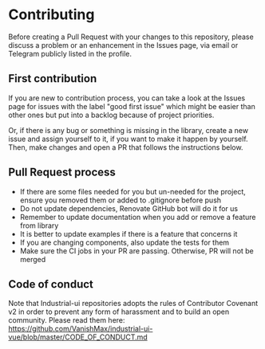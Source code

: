 # Contributing

Before creating a Pull Request with your changes to this repository, please discuss
a problem or an enhancement in the Issues page, via email or Telegram publicly listed
in the profile.

## First contribution

If you are new to contribution process, you can take a look at the Issues page for issues with
the label "good first issue" which might be easier than other ones but put into a backlog
because of project priorities.

Or, if there is any bug or something is missing in the library, create a new issue and assign yourself to
it, if you want to make it happen by yourself. Then, make changes and open a PR that follows the instructions below.

## Pull Request process

* If there are some files needed for you but un-needed for the project, ensure you removed them or added to .gitignore before push
* Do not update dependencies, Renovate GitHub bot will do it for us
* Remember to update documentation when you add or remove a feature from library
* It is better to update examples if there is a feature that concerns it
* If you are changing components, also update the tests for them
* Make sure the CI jobs in your PR are passing. Otherwise, PR will not be merged

## Code of conduct

Note that Industrial-ui repositories adopts the rules of Contributor Covenant v2 in order
to prevent any form of harassment and to build an open community. Please read them
here: https://github.com/VanishMax/industrial-ui-vue/blob/master/CODE_OF_CONDUCT.md
